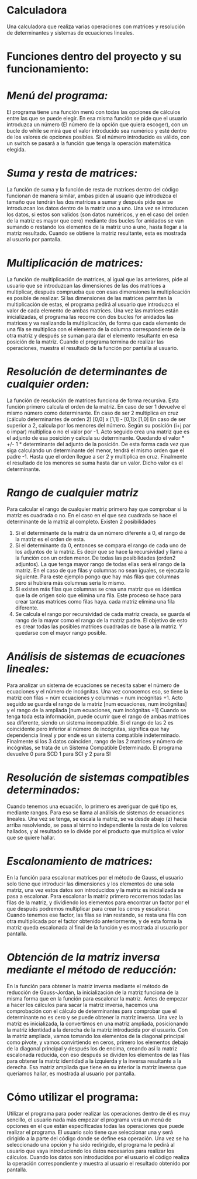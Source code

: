 # Calculadora
Una calculadora que realiza varias operaciones con matrices y resolución de determinantes y sistemas de ecuaciones lineales.

# Funciones dentro del proyecto y su funcionamiento:

# *Menú del programa:*

El programa tiene una función menú con todas las opciones de cálculos entre las que se
puede elegir. En esa misma función se pide que el usuario introduzca un número (El
número de la opción que quiera escoger), con un bucle do while se mirá que el valor
introducido sea numérico y esté dentro de los valores de opciones posibles.
Si el número introducido es válido, con un switch se pasará a la función que tenga la
operación matemática elegida.

# *Suma y resta de matrices:*

La función de suma y la función de resta de matrices dentro del código funcionan de
manera similar, ambas piden al usuario que introduzca el tamaño que tendrán las dos
matrices a sumar y después pide que se introduzcan los datos dentro de la matriz uno a
uno.
Una vez se introducen los datos, si estos son validos (son datos numéricos, y en el caso
del orden de la matriz es mayor que cero) mediante dos bucles for anidados se van
sumando o restando los elementos de la matriz uno a uno, hasta llegar a la matriz
resultado.
Cuando se obtiene la matriz resultante, esta es mostrada al usuario por pantalla.

# *Multiplicación de matrices:*

La función de multiplicación de matrices, al igual que las anteriores, pide al usuario que se
introduzcan las dimensiones de las dos matrices a multiplicar, después comprueba que
con esas dimensiones la multiplicación es posible de realizar.
Si las dimensiones de las matrices permiten la multiplicación de estas, el programa pedirá
al usuario que introduzca el valor de cada elemento de ambas matrices.
Una vez las matrices están inicializadas, el programa las recorre con dos bucles for
anidados las matrices y va realizando la multiplicación, de forma que cada elemento de
una fila se multiplica con el elemento de la columna correspondiente de la otra matriz y
después se suman para dar el elemento resultante en esa posición de la matriz.
Cuando el programa termina de realizar las operaciones, muestra el resultado de la
función por pantalla al usuario.

# *Resolución de determinantes de cualquier orden:*

La función de resolución de matrices funciona de forma recursiva.
Esta función primero calcula el orden de la matriz. En caso de ser 1 devuelve el mismo
número como determinante. En caso de ser 2 multiplica en cruz (cálculo determinantes de
orden 2) [0,0] x [1,1] - [0,1]x [1,0]
En caso de ser superior a 2, calcula por los menores del número. Según su posición (i+j par
o impar) multiplica o no el valor por -1. Acto seguido crea una matriz que es el adjunto de
esa posición y calcula su determinante. Quedando el valor * +/- 1 * determinante del
adjunto de la posición.
De esta forma cada vez que siga calculando un determinante del menor, tendrá el mismo
orden que el padre -1. Hasta que el orden llegue a ser 2 y multiplica en cruz.
Finalmente el resultado de los menores se suma hasta dar un valor. Dicho valor es el
determinante.

# *Rango de cualquier matriz*

Para calcular el rango de cualquier matriz primero hay que comprobar si la matriz es
cuadrada o no.
En el caso en el que sea cuadrada se hace el determinante de la matriz al completo.
Existen 2 posibilidades
1. Si el determinante de la matriz da un número diferente a 0, el rango de la matriz es
el orden de esta.
2. Si el determinante da 0, entonces se compara el rango de cada uno de los adjuntos
de la matriz. Es decir que se hace la recursividad y llama a la función con un orden
menor. De todas las posibilidades (orden2 adjuntos). La que tenga mayor rango de
todas ellas será el rango de la matriz.
En el caso de que filas y columnas no sean iguales, se ejecuta lo siguiente. Para este
ejemplo pongo que hay más filas que columnas pero si hubiera más columnas sería lo
mismo.
1. Si existen más filas que columnas se crea una matriz que es idéntica que la de
origen solo que elimina una fila. Este proceso se hace para crear tantas matrices
como filas haya. cada matriz elimina una fila diferente.
2. Se calcula el rango por recursividad de cada matriz creada, se guarda el rango de la
mayor como el rango de la matriz padre.
El objetivo de esto es crear todas las posibles matrices cuadradas de base a la
matriz. Y quedarse con el mayor rango posible.

# *Análisis de sistemas de ecuaciones lineales:*

Para analizar un sistema de ecuaciones se necesita saber el número de ecuaciones y el
número de incógnitas. Una vez conocemos eso, se tiene la matriz con filas = núm
ecuaciones y columnas = num incógnitas +1.
Acto seguido se guarda el rango de la matriz [num ecuaciones, num incógnitas] y el rango
de la ampliada [num ecuaciones, num incógnitas +1]
Cuando se tenga toda esta información, puede ocurrir que el rango de ambas matrices
sea diferente, siendo un sistema incompatible.
Si el rango de las 2 es coincidente pero inferior al número de incógnitas, significa que hay
dependencia lineal y por ende es un sistema compatible indeterminado.
Finalmente si los 3 datos coinciden, rango de las 2 matrices y número de incógnitas, se
trata de un Sistema Compatible Determinado.
El programa devuelve 0 para SCD 1 para SCI y 2 para SI

# *Resolución de sistemas compatibles determinados:*

Cuando tenemos una ecuación, lo primero es averiguar de qué tipo es, mediante rangos.
Para eso se llama al análisis de sistemas de ecuaciones lineales.
Una vez se tenga, se escala la matriz, se va desde abajo (z) hacia arriba resolviendo, se
pasa al término independiente la resta de los valores hallados, y al resultado se lo divide
por el producto que multiplica el valor que se quiere hallar.

# *Escalonamiento de matrices:*

En la función para escalonar matrices por el método de Gauss, el usuario solo tiene que
introducir las dimensiones y los elementos de una sola matriz, una vez estos datos son
introducidos y la matriz es inicializada se pasa a escalonar.
Para escalonar la matriz primero recorremos todas las filas de la matriz, y dividiendo los
elementos para encontrar un factor por el que después podremos multiplicar para crear
los ceros y escalonar.
Cuando tenemos ese factor, las filas se irán restando, se resta una fila con otra
multiplicada por el factor obtenido anteriormente, y de esta forma la matriz queda
escalonada al final de la función y es mostrada al usuario por pantalla.

# *Obtención de la matriz inversa mediante el método de reducción:*

En la función para obtener la matriz inversa mediante el método de reducción de
Gauss-Jordan, la inicialización de la matriz funciona de la misma forma que en la función
para escalonar la matriz.
Antes de empezar a hacer los cálculos para sacar la matriz inversa, hacemos una
comprobación con el cálculo de determinantes para comprobar que el determinante no es
cero y se puede obtener la matriz inversa.
Una vez la matriz es inicializada, la convertimos en una matriz ampliada, posicionando la
matriz identidad a la derecha de la matriz introducida por el usuario.
Con la matriz ampliada, vamos tomando los elementos de la diagonal principal como
pivote, y vamos convirtiendo en ceros, primero los elementos debajo de la diagonal
principal y después los de encima, creando así la matriz escalonada reducida, con eso
después se dividen los elementos de las filas para obtener la matriz identidad a la
izquierda y la inversa resultante a la derecha.
Esa matriz ampliada que tiene en su interior la matriz inversa que queríamos hallar, es
mostrada al usuario por pantalla.

# Cómo utilizar el programa:
Utilizar el programa para poder realizar las operaciones dentro de él es muy sencillo, el
usuario nada más empezar el programa verá un menú de opciones en el que están
especificadas todas las operaciones que puede realizar el programa. El usuario solo tiene
que seleccionar una y será dirigido a la parte del código donde se define esa operación.
Una vez se ha seleccionado una opción y ha sido redirigido, el programa le pedirá al
usuario que vaya introduciendo los datos necesarios para realizar los cálculos. Cuando los
datos son introducidos por el usuario el código realiza la operación correspondiente y
muestra al usuario el resultado obtenido por pantalla.
